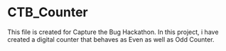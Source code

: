 # CTB_Counter

This file is created for Capture the Bug Hackathon.
In this project, i have created a digital counter that behaves as Even as well as Odd Counter.
